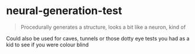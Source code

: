 # neural-generation-test

> Procedurally generates a structure, looks a bit like a neuron, kind of

Could also be used for caves, tunnels or those dotty eye tests you had as a kid to see if you were colour blind

